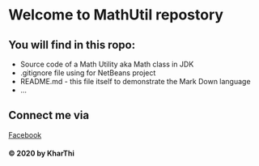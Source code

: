 # Welcome to MathUtil repostory

## You will find in this ropo:
* Source code of a Math Utility aka Math class in JDK
* .gitignore file using for NetBeans project
* README.md - this file itself to demonstrate the Mark Down language
* ...

## Connect me via
[Facebook](https://www.facebook.com/khathi.ly.94/)

#### © 2020 by KharThi